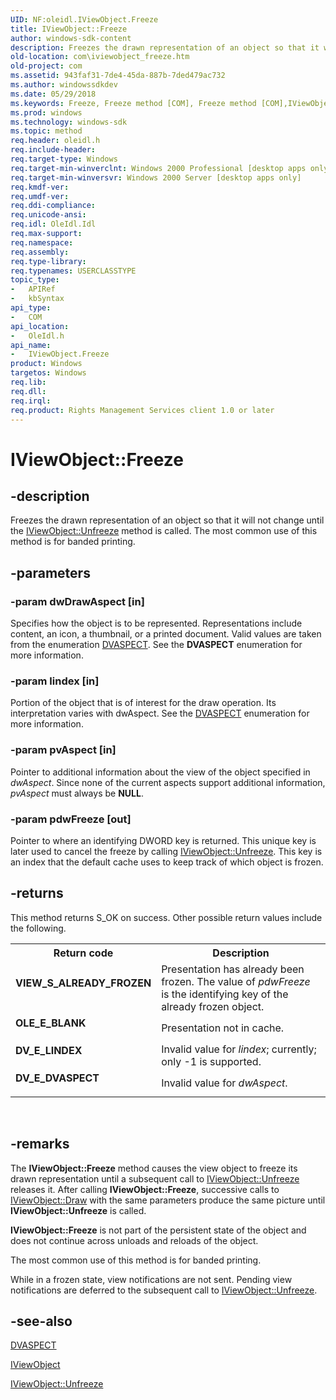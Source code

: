 ```yaml
---
UID: NF:oleidl.IViewObject.Freeze
title: IViewObject::Freeze
author: windows-sdk-content
description: Freezes the drawn representation of an object so that it will not change until the IViewObject::Unfreeze method is called. The most common use of this method is for banded printing.
old-location: com\iviewobject_freeze.htm
old-project: com
ms.assetid: 943faf31-7de4-45da-887b-7ded479ac732
ms.author: windowssdkdev
ms.date: 05/29/2018
ms.keywords: Freeze, Freeze method [COM], Freeze method [COM],IViewObject interface, IViewObject interface [COM],Freeze method, IViewObject.Freeze, IViewObject::Freeze, _ole_iviewobject_freeze, com.iviewobject_freeze, oleidl/IViewObject::Freeze
ms.prod: windows
ms.technology: windows-sdk
ms.topic: method
req.header: oleidl.h
req.include-header: 
req.target-type: Windows
req.target-min-winverclnt: Windows 2000 Professional [desktop apps only]
req.target-min-winversvr: Windows 2000 Server [desktop apps only]
req.kmdf-ver: 
req.umdf-ver: 
req.ddi-compliance: 
req.unicode-ansi: 
req.idl: OleIdl.Idl
req.max-support: 
req.namespace: 
req.assembly: 
req.type-library: 
req.typenames: USERCLASSTYPE
topic_type:
-	APIRef
-	kbSyntax
api_type:
-	COM
api_location:
-	OleIdl.h
api_name:
-	IViewObject.Freeze
product: Windows
targetos: Windows
req.lib: 
req.dll: 
req.irql: 
req.product: Rights Management Services client 1.0 or later
---
```


# IViewObject::Freeze


## -description


Freezes the drawn representation of an object so that it will not change until the <a href="https://msdn.microsoft.com/76f3c5f6-3f29-4a89-94e2-f77489e6a744">IViewObject::Unfreeze</a> method is called. The most common use of this method is for banded printing.


## -parameters




### -param dwDrawAspect [in]

Specifies how the object is to be represented. Representations include content, an icon, a thumbnail, or a printed document. Valid values are taken from the enumeration <a href="https://msdn.microsoft.com/a2b729c8-7091-4520-93cd-c44468ba0274">DVASPECT</a>. See the <b>DVASPECT</b> enumeration for more information.


### -param lindex [in]

Portion of the object that is of interest for the draw operation. Its interpretation varies with dwAspect. See the <a href="https://msdn.microsoft.com/a2b729c8-7091-4520-93cd-c44468ba0274">DVASPECT</a> enumeration for more information.


### -param pvAspect [in]

Pointer to additional information about the view of the object specified in <i>dwAspect</i>. Since none of the current aspects support additional information, <i>pvAspect</i> must always be <b>NULL</b>.


### -param pdwFreeze [out]

Pointer to where an identifying DWORD key is returned. This unique key is later used to cancel the freeze by calling <a href="https://msdn.microsoft.com/76f3c5f6-3f29-4a89-94e2-f77489e6a744">IViewObject::Unfreeze</a>. This key is an index that the default cache uses to keep track of which object is frozen.


## -returns



This method returns S_OK on success. Other possible return values include the following.

<table>
<tr>
<th>Return code</th>
<th>Description</th>
</tr>
<tr>
<td width="40%">
<dl>
<dt><b>VIEW_S_ALREADY_FROZEN</b></dt>
</dl>
</td>
<td width="60%">
Presentation has already been frozen. The value of <i>pdwFreeze</i> is the identifying key of the already frozen object.

</td>
</tr>
<tr>
<td width="40%">
<dl>
<dt><b>OLE_E_BLANK</b></dt>
</dl>
</td>
<td width="60%">
Presentation not in cache.

</td>
</tr>
<tr>
<td width="40%">
<dl>
<dt><b>DV_E_LINDEX</b></dt>
</dl>
</td>
<td width="60%">
Invalid value for <i>lindex</i>; currently; only -1 is supported.

</td>
</tr>
<tr>
<td width="40%">
<dl>
<dt><b>DV_E_DVASPECT</b></dt>
</dl>
</td>
<td width="60%">
Invalid value for <i>dwAspect</i>.

</td>
</tr>
</table>
 




## -remarks



The <b>IViewObject::Freeze</b> method causes the view object to freeze its drawn representation until a subsequent call to <a href="https://msdn.microsoft.com/76f3c5f6-3f29-4a89-94e2-f77489e6a744">IViewObject::Unfreeze</a> releases it. After calling <b>IViewObject::Freeze</b>, successive calls to <a href="https://msdn.microsoft.com/913593ff-07fe-44bd-88dc-8e58da82089b">IViewObject::Draw</a> with the same parameters produce the same picture until <b>IViewObject::Unfreeze</b> is called.

<b>IViewObject::Freeze</b> is not part of the persistent state of the object and does not continue across unloads and reloads of the object.

The most common use of this method is for banded printing.

While in a frozen state, view notifications are not sent. Pending view notifications are deferred to the subsequent call to <a href="https://msdn.microsoft.com/76f3c5f6-3f29-4a89-94e2-f77489e6a744">IViewObject::Unfreeze</a>.




## -see-also




<a href="https://msdn.microsoft.com/a2b729c8-7091-4520-93cd-c44468ba0274">DVASPECT</a>



<a href="https://msdn.microsoft.com/4310c987-3542-4a59-a6fb-951143001741">IViewObject</a>



<a href="https://msdn.microsoft.com/76f3c5f6-3f29-4a89-94e2-f77489e6a744">IViewObject::Unfreeze</a>
 

 

